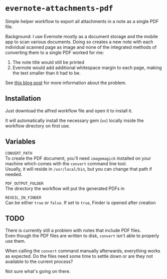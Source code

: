 # `evernote-attachments-pdf`

Simple helper workflow to export all attachments in a note as a single PDF file.

Background: I use Evernote mostly as a document storage and the mobile app
to scan various documents. Doing so creates a new note with each individual scanned
page as image and none of the integrated methods of converting them to a single PDF worked for me:

1. The note title would still be printed
2. Evernote would add additional whitespace margin to each page, making the text smaller than it had to be.

See [this blog post](https://stex.codes/programming/2020/09/02/evernote-attachment-workflow.html) for more information about the problem.

## Installation

Just download the alfred workflow file and open it to install it.

It will automatically install the necessary gem (`ox`) locally inside the workflow directory on first use.

## Variables

`CONVERT_PATH`  
To create the PDF document, you'll need `imagemagick` installed on your machine which comes with the `convert` command line tool.  
Usually, it will reside in `/usr/local/bin`, but you can change that path if needed.

`PDF_OUTPUT_FOLDER`  
The directory the workflow will put the generated PDFs in

`REVEIL_IN_FINDER`  
Can be either `true` or `false`. If set to `true`, Finder is opened
after creation

## TODO

There is currently still a problem with notes that include PDF files.  
Even though the PDF files are written to disk, `convert` isn't able to properly use them.

When calling the `convert` command manually afterwards, everything works as expected. Do the files need some time to settle down
or are they not available to the current process?

Not sure what's going on there.